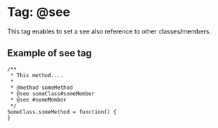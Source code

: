 # Tag: @see #

This tag enables to set a see also reference to other classes/members.

## Example of see tag ##
```
/**
 * This method.... 
 *
 * @method someMethod
 * @see someClass#someMember
 * @see #someMember
 */
SomeClass.someMethod = function() {
}
```